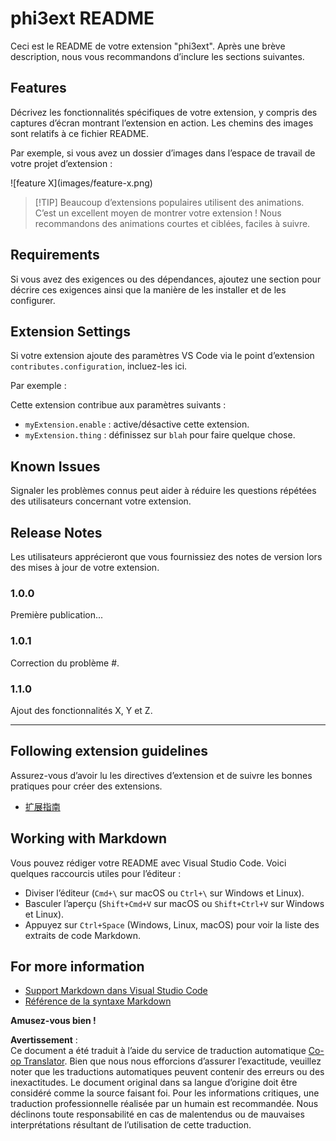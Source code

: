 <!--
CO_OP_TRANSLATOR_METADATA:
{
  "original_hash": "be0b2937160c486180ded27e4f14adeb",
  "translation_date": "2025-07-16T16:32:44+00:00",
  "source_file": "code/07.Lab/01/AIPC/extensions/phi3ext/README.md",
  "language_code": "fr"
}
-->
# phi3ext README

Ceci est le README de votre extension "phi3ext". Après une brève description, nous vous recommandons d’inclure les sections suivantes.

## Features

Décrivez les fonctionnalités spécifiques de votre extension, y compris des captures d’écran montrant l’extension en action. Les chemins des images sont relatifs à ce fichier README.

Par exemple, si vous avez un dossier d’images dans l’espace de travail de votre projet d’extension :

\!\[feature X\]\(images/feature-x.png\)

> [!TIP] Beaucoup d’extensions populaires utilisent des animations. C’est un excellent moyen de montrer votre extension ! Nous recommandons des animations courtes et ciblées, faciles à suivre.

## Requirements

Si vous avez des exigences ou des dépendances, ajoutez une section pour décrire ces exigences ainsi que la manière de les installer et de les configurer.

## Extension Settings

Si votre extension ajoute des paramètres VS Code via le point d’extension `contributes.configuration`, incluez-les ici.

Par exemple :

Cette extension contribue aux paramètres suivants :

* `myExtension.enable` : active/désactive cette extension.
* `myExtension.thing` : définissez sur `blah` pour faire quelque chose.

## Known Issues

Signaler les problèmes connus peut aider à réduire les questions répétées des utilisateurs concernant votre extension.

## Release Notes

Les utilisateurs apprécieront que vous fournissiez des notes de version lors des mises à jour de votre extension.

### 1.0.0

Première publication...

### 1.0.1

Correction du problème #.

### 1.1.0

Ajout des fonctionnalités X, Y et Z.

---

## Following extension guidelines

Assurez-vous d’avoir lu les directives d’extension et de suivre les bonnes pratiques pour créer des extensions.

* [扩展指南](https://code.visualstudio.com/api/references/extension-guidelines?WT.mc_id=aiml-137032-kinfeylo)

## Working with Markdown

Vous pouvez rédiger votre README avec Visual Studio Code. Voici quelques raccourcis utiles pour l’éditeur :

* Diviser l’éditeur (`Cmd+\` sur macOS ou `Ctrl+\` sur Windows et Linux).
* Basculer l’aperçu (`Shift+Cmd+V` sur macOS ou `Shift+Ctrl+V` sur Windows et Linux).
* Appuyez sur `Ctrl+Space` (Windows, Linux, macOS) pour voir la liste des extraits de code Markdown.

## For more information

* [Support Markdown dans Visual Studio Code](http://code.visualstudio.com/docs/languages/markdown?WT.mc_id=aiml-137032-kinfeylo)
* [Référence de la syntaxe Markdown](https://help.github.com/articles/markdown-basics/)

**Amusez-vous bien !**

**Avertissement** :  
Ce document a été traduit à l’aide du service de traduction automatique [Co-op Translator](https://github.com/Azure/co-op-translator). Bien que nous nous efforcions d’assurer l’exactitude, veuillez noter que les traductions automatiques peuvent contenir des erreurs ou des inexactitudes. Le document original dans sa langue d’origine doit être considéré comme la source faisant foi. Pour les informations critiques, une traduction professionnelle réalisée par un humain est recommandée. Nous déclinons toute responsabilité en cas de malentendus ou de mauvaises interprétations résultant de l’utilisation de cette traduction.